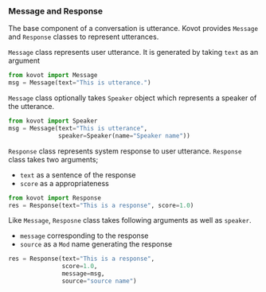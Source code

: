 ### Message and Response

The base component of a conversation is utterance.
Kovot provides `Message` and `Response` classes to represent utterances.

`Message` class represents user utterance.
It is generated by taking `text` as an argument

```py
from kovot import Message
msg = Message(text="This is utterance.")
```

`Message` class optionally takes `Speaker` object which represents a speaker of the utterance.

```py
from kovot import Speaker
msg = Message(text="This is utterance",
              speaker=Speaker(name="Speaker name"))
```

`Response` class represents system response to user utterance.
`Response` class takes two arguments;

- `text` as a sentence of the response
- `score` as a appropriateness

```py
from kovot import Response
res = Response(text="This is a response", score=1.0)
```

Like `Message`, `Resposne` class takes following arguments as well as `speaker`. 

- `message` corresponding to the response
- `source` as a `Mod` name generating the response

```py
res = Response(text="This is a response",
               score=1.0,
               message=msg,
               source="source name")
```
